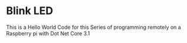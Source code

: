 # Blink LED
This is a Hello World Code for this Series of programming remotely on a Raspberry pi with Dot Net Core 3.1
